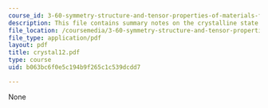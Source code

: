 ```yaml
---
course_id: 3-60-symmetry-structure-and-tensor-properties-of-materials-fall-2005
description: This file contains summary notes on the crystalline state.
file_location: /coursemedia/3-60-symmetry-structure-and-tensor-properties-of-materials-fall-2005/b063bc6f0e5c194b9f265c1c539dcdd7_crystal12.pdf
file_type: application/pdf
layout: pdf
title: crystal12.pdf
type: course
uid: b063bc6f0e5c194b9f265c1c539dcdd7

---
```

None